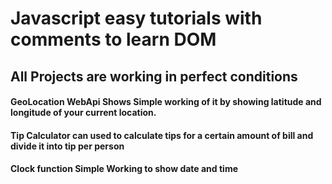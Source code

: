 <h1> Javascript easy tutorials with comments to learn DOM </h1>
<h2> All Projects are working in perfect conditions </h2>

<h4> GeoLocation WebApi Shows Simple working of it by showing latitude and longitude of your current location. </h4>
<h4> Tip Calculator can used to calculate tips for a certain amount of bill and divide it into tip per person </h4>
<h4> Clock function Simple Working to show date and time </h4>
